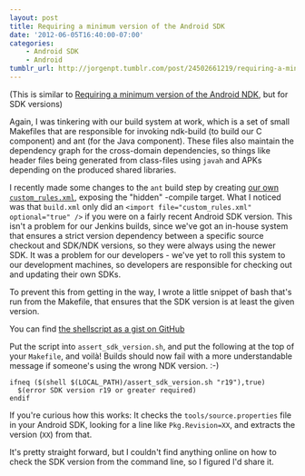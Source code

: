 ```yaml
---
layout: post
title: Requiring a minimum version of the Android SDK
date: '2012-06-05T16:40:00-07:00'
categories:
    - Android SDK
    - Android
tumblr_url: http://jorgenpt.tumblr.com/post/24502661219/requiring-a-minimum-version-of-the-android-sdk
---
```


(This is similar to [Requiring a minimum version of the Android NDK](/post/2012/03/02/requiring-a-minimum-version-of-the-android-ndk/), but for SDK versions)

Again, I was tinkering with our build system at work, which is a set of small Makefiles that are responsible for invoking ndk-build (to build our C component) and ant (for the Java component). These files also maintain the dependency graph for the cross-domain dependencies, so things like header files being generated from class-files using `javah` and APKs depending on the produced shared libraries.

I recently made some changes to the `ant` build step by creating [our own `custom_rules.xml`](https://gist.github.com/2878806), exposing the "hidden" -compile target. What I noticed was that `build.xml` only did an `<import file="custom_rules.xml" optional="true" />` if you were on a fairly recent Android SDK version. This isn't a problem for our Jenkins builds, since we've got an in-house system that ensures a strict version dependency between a specific source checkout and SDK/NDK versions, so they were always using the newer SDK. It was a problem for our developers - we've yet to roll this system to our development machines, so developers are responsible for checking out and updating their own SDKs.

To prevent this from getting in the way, I wrote a little snippet of bash that's run from the Makefile, that ensures that the SDK version is at least the given version.

You can find [the shellscript as a gist on GitHub](https://gist.github.com/2878774)

Put the script into `assert_sdk_version.sh`, and put the following at the top of your `Makefile`, and voilà! Builds should now fail with a more understandable message if someone's using the wrong NDK version. :-)

```make Makefile
ifneq ($(shell $(LOCAL_PATH)/assert_sdk_version.sh "r19"),true)
  $(error SDK version r19 or greater required)
endif
```

If you're curious how this works: It checks the `tools/source.properties` file in your Android SDK, looking for a line like `Pkg.Revision=XX`, and extracts the version (`XX`) from that.

It's pretty straight forward, but I couldn't find anything online on how to check the SDK version from the command line, so I figured I'd share it.

